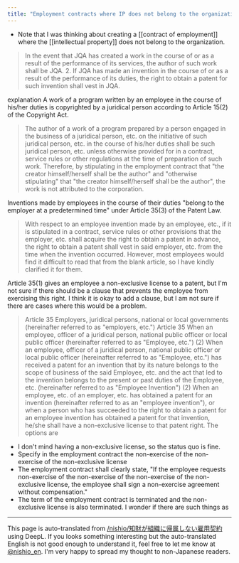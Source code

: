 ```yaml
---
title: "Employment contracts where IP does not belong to the organization"
---
```


- Note that I was thinking about creating a [[contract of employment]] where the [[intellectual property]] does not belong to the organization.

> In the event that JQA has created a work in the course of or as a result of the performance of its services, the author of such work shall be JQA.
>  2. If JQA has made an invention in the course of or as a result of the performance of its duties, the right to obtain a patent for such invention shall vest in JQA.

explanation
A work of a program written by an employee in the course of his/her duties is copyrighted by a juridical person according to Article 15(2) of the Copyright Act.
> The author of a work of a program prepared by a person engaged in the business of a juridical person, etc. on the initiative of such juridical person, etc. in the course of his/her duties shall be such juridical person, etc. unless otherwise provided for in a contract, service rules or other regulations at the time of preparation of such work.
Therefore, by stipulating in the employment contract that "the creator himself/herself shall be the author" and "otherwise stipulating" that "the creator himself/herself shall be the author", the work is not attributed to the corporation.

Inventions made by employees in the course of their duties "belong to the employer at a predetermined time" under Article 35(3) of the Patent Law.
>  With respect to an employee invention made by an employee, etc., if it is stipulated in a contract, service rules or other provisions that the employer, etc. shall acquire the right to obtain a patent in advance, the right to obtain a patent shall vest in said employer, etc. from the time when the invention occurred.
However, most employees would find it difficult to read that from the blank article, so I have kindly clarified it for them.

Article 35(1) gives an employee a non-exclusive license to a patent, but I'm not sure if there should be a clause that prevents the employee from exercising this right. I think it is okay to add a clause, but I am not sure if there are cases where this would be a problem.
> Article 35 Employers, juridical persons, national or local governments (hereinafter referred to as "employers, etc.") Article 35 When an employee, officer of a juridical person, national public officer or local public officer (hereinafter referred to as "Employee, etc.") (2) When an employee, officer of a juridical person, national public officer or local public officer (hereinafter referred to as "Employee, etc.") has received a patent for an invention that by its nature belongs to the scope of business of the said Employee, etc. and the act that led to the invention belongs to the present or past duties of the Employee, etc. (hereinafter referred to as "Employee Invention") (2) When an employee, etc. of an employer, etc. has obtained a patent for an invention (hereinafter referred to as an "employee invention"), or when a person who has succeeded to the right to obtain a patent for an employee invention has obtained a patent for that invention, he/she shall have a non-exclusive license to that patent right.
The options are
- I don't mind having a non-exclusive license, so the status quo is fine.
- Specify in the employment contract the non-exercise of the non-exercise of the non-exclusive license
- The employment contract shall clearly state, "If the employee requests non-exercise of the non-exercise of the non-exercise of the non-exclusive license, the employee shall sign a non-exercise agreement without compensation."
- The term of the employment contract is terminated and the non-exclusive license is also terminated.
I wonder if there are such things as

---
This page is auto-translated from [/nishio/知財が組織に帰属しない雇用契約](https://scrapbox.io/nishio/知財が組織に帰属しない雇用契約) using DeepL. If you looks something interesting but the auto-translated English is not good enough to understand it, feel free to let me know at [@nishio_en](https://twitter.com/nishio_en). I'm very happy to spread my thought to non-Japanese readers.